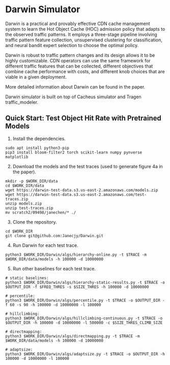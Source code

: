 # Darwin Simulator

Darwin is a practical and provably effective CDN cache management system to learn the Hot Object Cache (HOC) admission policy that adapts to the observed traffic patterns. It employs a three-stage pipeline involving traffic pattern feature collection, unsupervised clustering for classification, and neural bandit expert
selection to choose the optimal policy.

Darwin is robust to traffic pattern changes and its design allows it to be highly customizable.
CDN operators can use the same framework for different traffic
features that can be collected, different objectives that combine
cache performance with costs, and different knob choices that are
viable in a given deployment.

More detailed information about Darwin can be found in the paper.

Darwin simulator is built on top of Cacheus simulator and Tragen traffic_modeler.

## Quick Start: Test Object Hit Rate with Pretrained Models

1. Install the dependencies.

```
sudo apt install python3-pip
pip3 install bloom-filter2 torch scikit-learn numpy pynverse matplotlib 
```

2. Download the models and the test traces (used to generate figure 4a in the paper).

```
mkdir -p $WORK_DIR/data
cd $WORK_DIR/data
wget https://darwin-test-data.s3.us-east-2.amazonaws.com/models.zip
wget https://darwin-test-data.s3.us-east-2.amazonaws.com/test-traces.zip
unzip models.zip
unzip test-traces.zip
mv scratch2/09498/janechen/* ./
```

3. Clone the repository.

```
cd $WORK_DIR
git clone git@github.com:Janecjy/Darwin.git
```

4. Run Darwin for each test trace.
```
python3 $WORK_DIR/Darwin/algs/hierarchy-online.py -t $TRACE -m $WORK_DIR/data/models -h 100000 -d 10000000
```

5. Run other baselines for each test trace.

```
# static baselines:
python3 $WORK_DIR/Darwin/algs/hierarchy-static-results.py -t $TRACE -o $OUTPUT_DIR -f $FREQ_THRES -s $SIZE_THRES -h 100000 -d 10000000

# percentile:
python3 $WORK_DIR/Darwin/algs/percentile.py -t $TRACE -o $OUTPUT_DIR -f 60 -s 90 -h 100000 -d 10000000 -l 100000

# hillclimbing:
python3 $WORK_DIR/Darwin/algs/hillclimbing-continuous.py -t $TRACE -o $OUTPUT_DIR -h 100000 -d 10000000 -l 500000 -c $SIZE_THRES_CLIMB_SIZE

# directmapping:
python3 $WORK_DIR/Darwin/algs/directmapping.py -t $TRACE -m $WORK_DIR/data/models -h 100000 -d 10000000

# adaptsize:
python3 $WORK_DIR/Darwin/algs/adaptsize.py -t $TRACE -o $OUTPUT_DIR -h 100000 -d 10000000 -l 100000
```